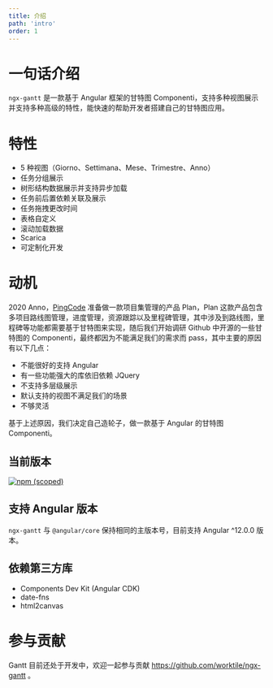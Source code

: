 ```yaml
---
title: 介绍
path: 'intro'
order: 1
---
```


# 一句话介绍

`ngx-gantt` 是一款基于 Angular 框架的甘特图 Componenti，支持多种视图展示并支持多种高级的特性，能快速的帮助开发者搭建自己的甘特图应用。

# 特性

- 5 种视图（Giorno、Settimana、Mese、Trimestre、Anno）
- 任务分组展示
- 树形结构数据展示并支持异步加载
- 任务前后置依赖关联及展示
- 任务拖拽更改时间
- 表格自定义
- 滚动加载数据
- Scarica
- 可定制化开发

# 动机

2020 Anno，[PingCode](https://pingcode.com) 准备做一款项目集管理的产品 Plan，Plan 这款产品包含多项目路线图管理，进度管理，资源跟踪以及里程碑管理，其中涉及到路线图，里程碑等功能都需要基于甘特图来实现，随后我们开始调研 Github 中开源的一些甘特图的 Componenti，最终都因为不能满足我们的需求而 pass，其中主要的原因有以下几点：

- 不能很好的支持 Angular
- 有一些功能强大的库依旧依赖 JQuery
- 不支持多层级展示
- 默认支持的视图不满足我们的场景
- 不够灵活

基于上述原因，我们决定自己造轮子，做一款基于 Angular 的甘特图 Componenti。

## 当前版本

[![npm (scoped)](https://img.shields.io/npm/v/@worktile/gantt?style=flat-square)](https://www.npmjs.com/package/@worktile/gantt)

## 支持 Angular 版本

`ngx-gantt` 与 `@angular/core` 保持相同的主版本号，目前支持 Angular ^12.0.0 版本。

## 依赖第三方库

- Components Dev Kit (Angular CDK)
- date-fns
- html2canvas

# 参与贡献

Gantt 目前还处于开发中，欢迎一起参与贡献 https://github.com/worktile/ngx-gantt 。
